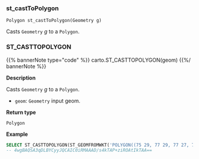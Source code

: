 ### st_castToPolygon
`Polygon st_castToPolygon(Geometry g)`

Casts `Geometry` _g_ to a `Polygon`.

### ST_CASTTOPOLYGON

{{% bannerNote type="code" %}}
carto.ST_CASTTOPOLYGON(geom)
{{%/ bannerNote %}}

**Description**

Casts `Geometry` _g_ to a `Polygon`.

* `geom`: `Geometry` input geom.

**Return type**

`Polygon`

**Example**

```sql
SELECT ST_CASTTOPOLYGON(ST_GEOMFROMWKT('POLYGON((75 29, 77 29, 77 27, 75 29))'))
-- 4wgBAQSA3qDLBYCyyJQCAIC0iRMAAAD/s4kTAP+ziROAtIkTAA==
```